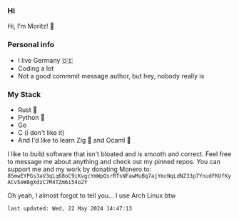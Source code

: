 
### Hi

Hi, I’m Moritz! 👋

### Personal info
- I live Germany 🇩🇪
- Coding a lot
- Not a good commmit message author, but hey, nobody really is

### My Stack
- Rust 🦀
- Python 🐍
- Go
- C (i don't like it)
- And I'd like to learn Zig 🦦 and Ocaml 🐪

I like to build software that isn't bloated and is smooth and correct.
Feel free to message me about anything and check out my pinned repos.
You can support me and my work by donating Monero to:
`85mwEYPGs3aV3qLq68oC9iKvgcYmWpQsrRTsNFawMuBq7ajYmcNqLdNZ33p7YnudFKUfKyACv5eW8gXdzC7M4TZm6i54o2Y`

Oh yeah, I almost forgot to tell you... I use Arch Linux btw

`last updated: Wed, 22 May 2024 14:47:13`
